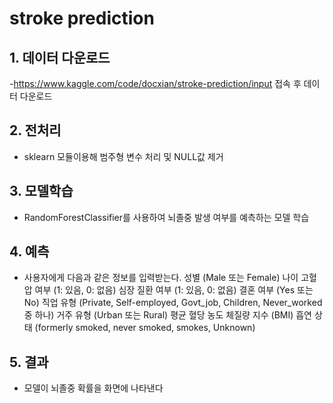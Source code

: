 # stroke prediction

## 1. 데이터 다운로드
-https://www.kaggle.com/code/docxian/stroke-prediction/input 접속 후 데이터 다운로드

## 2. 전처리
- sklearn 모듈이용해 범주형 변수 처리 및 NULL값 제거

## 3. 모델학습
- RandomForestClassifier를 사용하여 뇌졸중 발생 여부를 예측하는 모델 학습

## 4. 예측
- 사용자에게 다음과 같은 정보를 입력받는다.
  성별 (Male 또는 Female)
  나이
  고혈압 여부 (1: 있음, 0: 없음)
  심장 질환 여부 (1: 있음, 0: 없음)
  결혼 여부 (Yes 또는 No)
  직업 유형 (Private, Self-employed, Govt_job, Children, Never_worked 중 하나)
  거주 유형 (Urban 또는 Rural)
  평균 혈당 농도
  체질량 지수 (BMI)
  흡연 상태 (formerly smoked, never smoked, smokes, Unknown)

## 5. 결과
- 모델이 뇌졸중 확률을 화면에 나타낸다
